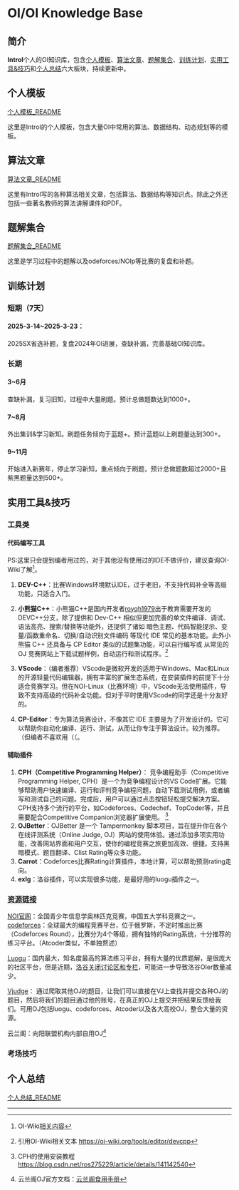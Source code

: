 # OI/OI Knowledge Base

## 简介

**Introl**个人的OI知识库，包含[个人模板](##个人模板)、[算法文章](##算法文章)、[题解集合](##题解集合)、[训练计划](##训练计划)、[实用工具&技巧](##实用工具&技巧)和[个人总结](##个人总结)六大板块，持续更新中。

## 个人模板
[个人模板_README](个人模板/个人模板_README)

这里是Introl的个人模板，包含大量OI中常用的算法、数据结构、动态规划等的模板。

## 算法文章
[算法文章_README](算法文章/算法文章_README)

这里有Introl写的各种算法相关文章，包括算法、数据结构等知识点。除此之外还包括一些著名教师的算法讲解课件和PDF。

## 题解集合
[题解集合_README](题解集合/题解集合_README)

这里是学习过程中的题解以及odeforces/NOIp等比赛的复盘和补题。

## 训练计划

### 短期（7天）
#### **2025-3-14~2025-3-23**：
2025SX省选补题，复盘2024年OI进展，查缺补漏，完善基础OI知识库。

### 长期
#### 3~6月
查缺补漏，复习旧知，过程中大量刷题。预计总做题数达到1000+。
#### 7~8月
外出集训&学习新知。刷题任务倾向于蓝题+。预计蓝题以上刷题量达到300+。
#### 9~11月
开始进入新赛年，停止学习新知，重点倾向于刷题，预计总做题数超过2000+且紫黑题量达到500+。
## 实用工具&技巧

### 工具类
#### 代码编写工具

PS:这里只会提到编者用过的，对于其他没有使用过的IDE不做评价，建议查询OI-Wiki了解[^3]。

1. **DEV-C++**：比赛Windows环境默认IDE，过于老旧，不支持代码补全等高级功能，只适合入门。

2. **小熊猫C++**：小熊猫C++是国内开发者[royqh1979](https://github.com/royqh1979)出于教育需要开发的DEVC++分支，除了提供和 Dev-C++ 相似但更加完善的单文件编译、调试、语法高亮、搜索/替换等功能外，还提供了诸如 暗色主题、代码智能提示、变量/函数重命名、切换/自动识别文件编码 等现代 IDE 常见的基本功能。此外小熊猫 C++ 还具备与 CP Editor 类似的试题集功能，可以自行编写或 从常见的 OJ 竞赛网站上下载试题样例，自动运行和测试程序。[^1]

3. **VScode**：（编者推荐）VScode是微软开发的适用于Windows、Mac和Linux的开源轻量代码编辑器，拥有丰富的扩展生态系统，在安装插件的前提下十分适合竞赛学习。但在NOI-Linux（比赛环境）中，VScode无法使用插件，导致不支持高级的代码补全功能。但对于平时使用VScode的同学还是十分友好的。

4. **CP-Editor**：专为算法竞赛设计，不像其它 IDE 主要是为了开发设计的。它可以帮助你自动化编译、运行、测试，从而让你专注于算法设计。较为推荐。（但编者不喜欢用（（。

#### 辅助插件
1. **CPH（Competitive Programming Helper）**： 竞争编程助手（Competitive Programming Helper, CPH）是一个为竞争编程设计的VS Code扩展。它能够帮助用户快速编译、运行和评判竞争编程问题，自动下载测试用例，或者编写和测试自己的问题。完成后，用户可以通过点击按钮轻松提交解决方案。CPH支持多个流行的平台，如Codeforces、Codechef、TopCoder等，并且需要配合Competitive Companion浏览器扩展使用。 [^2]
2. **OJBetter**：OJBetter 是一个 Tampermonkey 脚本项目，旨在提升你在各个在线评测系统（Online Judge, OJ）网站的使用体验。通过添加多项实用功能，改善网站界面和用户交互，使你的编程竞赛之旅更加高效、便捷。支持黑暗模式、题目翻译、Clist Rating等众多功能。
3. **Carrot**：Codeforces比赛Rating计算插件，本地计算，可以帮助预测rating走向。
4. **exlg**：洛谷插件，可以实现很多功能，是最好用的luogu插件之一。

### [资源链接](/OI/资源链接/资源链接_README)
[NOI官网](https://www.noi.cn)：全国青少年信息学奥林匹克竞赛，中国五大学科竞赛之一。
[codeforces](https://codeforces.com)：全球最大的编程竞赛平台，位于俄罗斯，不定时推出比赛（Codeforces Round），比赛分为4个等级，拥有独特的Rating系统，十分推荐的练习平台。（Atcoder类似，不单独赘述）

[Luogu](https://www.luogu.com.cn/)：国内最大，知名度最高的算法练习平台，拥有大量的优质题解，是很庞大的社区平台，但是近期，[洛谷关闭讨论区和专栏](https://www.zhihu.com/question/11651405250)，可能进一步导致洛谷OIer数量减少。

[Vjudge](https://vjudge.net/)： 通过爬取其他OJ的题目，让我们可以直接在VJ上查找并提交各种OJ的题目，然后将我们的题目通过他的账号，在真正的OJ上提交并把结果反馈给我们。可用OJ包括luogu、codeforces、Atcoder以及各大高校OJ，整合大量的资源。

云兰阁：向阳联盟机构内部自用OJ[^4]

### 考场技巧

## 个人总结

[个人总结_README](个人总结/个人总结_README)

---
[^1]: 引用OI-Wiki相关文本 https://oi-wiki.org/tools/editor/devcpp

[^2]: CPH的使用安装教程 https://blog.csdn.net/ros275229/article/details/141142540

[^3]: OI-Wiki[相关内容](https://oi-wiki.org/tools/editor)

[^4]: 云兰阁OJ官方文档：[云兰阁食用手册](http://blog.introl.us.kg/2023/09/10/%E4%BA%91%E5%85%B0%E9%98%81%E9%A3%9F%E7%94%A8%E6%89%8B%E5%86%8C/)
